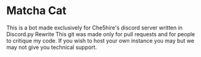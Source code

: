 # Matcha Cat
This is a bot made exclusively for Che5hire's discord server written in Discord.py Rewrite
This git was made only for pull requests and for people to critique my code. If you wish to host your own instance you may but we may not give you technical support.
